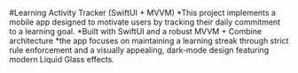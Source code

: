 #Learning Activity Tracker (SwiftUI + MVVM) 
*This project implements a mobile app designed to motivate users by tracking their daily commitment to a learning goal.
*Built with SwiftUI and a robust MVVM + Combine architecture
*the app focuses on maintaining a learning streak through strict rule enforcement and a visually appealing, dark-mode design featuring modern Liquid Glass effects.
